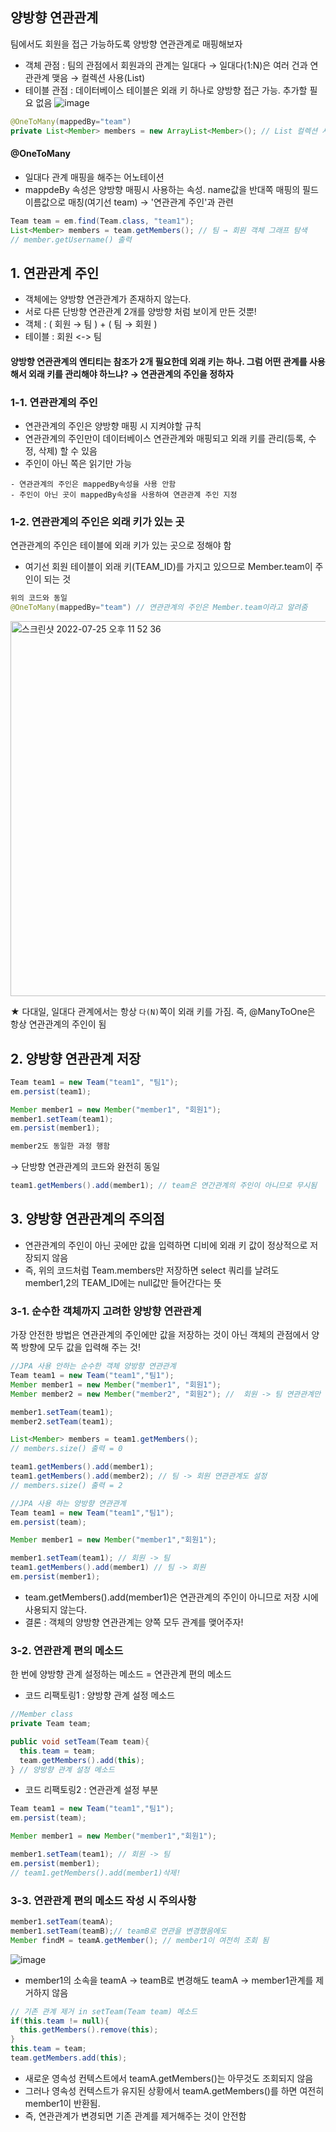 ## 양방향 연관관계

팀에서도 회원을 접근 가능하도록 양방향 연관관계로 매핑해보자
* 객체 관점 : 팀의 관점에서 회원과의 관계는 일대다 → 일대다(1:N)은 여러 건과 연관관계 맺음 → 컬렉션 사용(List)
* 테이블 관점 : 데이터베이스 테이블은 외래 키 하나로 양방향 접근 가능. 추가할 필요 없음
![image](https://user-images.githubusercontent.com/68958749/170649229-76ea7046-8631-407d-9209-8eb4841e1734.png)

```java
@OneToMany(mappedBy="team")
private List<Member> members = new ArrayList<Member>(); // List 컬렉션 사용
```

#### @OneToMany

* 일대다 관계 매핑을 해주는 어노테이션
* mappdeBy 속성은 양방향 매핑시 사용하는 속성. name값을 반대쪽 매핑의 필드 이름값으로 매칭(여기선 team)
→ '연관관계 주인'과 관련

```java
Team team = em.find(Team.class, "team1");
List<Member> members = team.getMembers(); // 팀 → 회원 객체 그래프 탐색
// member.getUsername() 출력
```

## 1. 연관관계 주인

* 객체에는 양방향 연관관계가 존재하지 않는다.
* 서로 다른 단방향 연관관계 2개를 양방향 처럼 보이게 만든 것뿐!
* 객체 : ( 회원 → 팀 ) + ( 팀 → 회원 )
* 테이블 : 회원 <-> 팀

#### 양방향 연관관계의 엔티티는 참조가 2개 필요한데 외래 키는 하나. 그럼 어떤 관계를 사용해서 외래 키를 관리해야 하느냐? → 연관관계의 주인을 정하자

### 1-1. 연관관계의 주인

* 연관관계의 주인은 양방향 매핑 시 지켜야할 규칙
* 연관관계의 주인만이 데이터베이스 연관관계와 매핑되고 외래 키를 관리(등록, 수정, 삭제) 할 수 있음
* 주인이 아닌 쪽은 읽기만 가능

```
- 연관관계의 주인은 mappedBy속성을 사용 안함
- 주인이 아닌 곳이 mappedBy속성을 사용하여 연관관계 주인 지정
```

### 1-2. 연관관계의 주인은 외래 키가 있는 곳

연관관계의 주인은 테이블에 외래 키가 있는 곳으로 정해야 함
* 여기선 회원 테이블이 외래 키(TEAM_ID)를 가지고 있으므로 Member.team이 주인이 되는 것

```java
위의 코드와 동일
@OneToMany(mappedBy="team") // 연관관계의 주인은 Member.team이라고 알려줌
```
<img width="600" alt="스크린샷 2022-07-25 오후 11 52 36" src="https://user-images.githubusercontent.com/97823928/180806596-2e33803b-1275-4a4f-b274-d9f1aaa8698b.png">

★ 다대일, 일대다 관계에서는 항상 ```다(N)```쪽이 외래 키를 가짐. 즉, @ManyToOne은 항상 연관관계의 주인이 됨

## 2. 양방향 연관관계 저장

```java
Team team1 = new Team("team1", "팀1");
em.persist(team1);

Member member1 = new Member("member1", "회원1");
member1.setTeam(team1);
em.persist(member1);

member2도 동일한 과정 행함
```
→ 단방향 연관관계의 코드와 완전히 동일

```java
team1.getMembers().add(member1); // team은 연간관계의 주인이 아니므로 무시됨
```

## 3. 양방향 연관관계의 주의점

* 연관관계의 주인이 아닌 곳에만 값을 입력하면 디비에 외래 키 값이 정상적으로 저장되지 않음
* 즉, 위의 코드처럼 Team.members만 저장하면 select 쿼리를 날려도 member1,2의 TEAM_ID에는 null값만 들어간다는 뜻

### 3-1. 순수한 객체까지 고려한 양방향 연관관계

가장 안전한 방법은 연관관계의 주인에만 값을 저장하는 것이 아닌 객체의 관점에서 양쪽 방향에 모두 값을 입력해 주는 것!

```java
//JPA 사용 안하는 순수한 객체 양방향 연관관계
Team team1 = new Team("team1","팀1");
Member member1 = new Member("member1", "회원1");
Member member2 = new Member("member2", "회원2"); //  회원 -> 팀 연관관계만 

member1.setTeam(team1);
member2.setTeam(team1);

List<Member> members = team1.getMembers();
// members.size() 출력 = 0

team1.getMembers().add(member1);
team1.getMembers().add(member2); // 팀 -> 회원 연관관계도 설정
// members.size() 출력 = 2
```

```java
//JPA 사용 하는 양방향 연관관계
Team team1 = new Team("team1","팀1");
em.persist(team);

Member member1 = new Member("member1","회원1");

member1.setTeam(team1); // 회원 -> 팀
team1.getMembers().add(member1) // 팀 -> 회원
em.persist(member1);
```
* team.getMembers().add(member1)은 연관관계의 주인이 아니므로 저장 시에 사용되지 않는다.
* 결론 : 객체의 양방향 연관관계는 양쪽 모두 관계를 맺어주자!

### 3-2. 연관관계 편의 메소드
한 번에 양방향 관계 설정하는 메소드 = 연관관계 편의 메소드

* 코드 리팩토링1 : 양방향 관계 설정 메소드
```java
//Member class
private Team team;

public void setTeam(Team team){
  this.team = team;
  team.getMembers().add(this);
} // 양방향 관계 설정 메소드
```

* 코드 리팩토링2 : 연관관계 설정 부분
```java
Team team1 = new Team("team1","팀1");
em.persist(team);

Member member1 = new Member("member1","회원1");

member1.setTeam(team1); // 회원 -> 팀
em.persist(member1);
// team1.getMembers().add(member1)삭제!
```

### 3-3. 연관관계 편의 메소드 작성 시 주의사항
```java
member1.setTeam(teamA);
member1.setTeam(teamB);// teamB로 연관을 변경했음에도
Member findM = teamA.getMember(); // member1이 여전히 조회 됨
```


![image](https://user-images.githubusercontent.com/68958749/170659434-b0520014-1dac-428e-9135-d5569d84728b.png)

* member1의 소속을 teamA → teamB로 변경해도 teamA → member1관계를 제거하지 않음

```java
// 기존 관계 제거 in setTeam(Team team) 메소드
if(this.team != null){
  this.getMembers().remove(this);
}
this.team = team;
team.getMembers.add(this);
```
* 새로운 영속성 컨텍스트에서 teamA.getMembers()는 아무것도 조회되지 않음
* 그러나 영속성 컨텍스트가 유지된 상황에서 teamA.getMembers()를 하면 여전히 member1이 반환됨. 
* 즉, 연관관계가 변경되면 기존 관계를 제거해주는 것이 안전함
